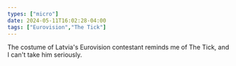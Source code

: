 ```yaml
---
types: ["micro"]
date: 2024-05-11T16:02:28-04:00
tags: ["Eurovision","The Tick"]
---
```

The costume of Latvia's Eurovision contestant reminds me of The Tick, and I can't take him seriously.
